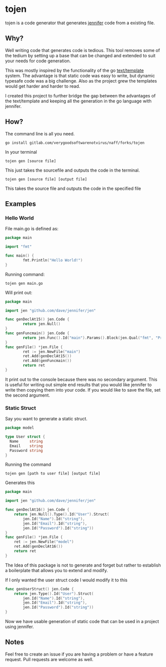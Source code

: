 tojen
======

tojen is a code generator that generates
[jennifer](http://www.github.com/dave/jennifer) code from a existing file.

## Why?

Well writing code that generates code is tedious. This tool removes some of the
tedium by setting up a base that can be changed and extended to suit your needs
for code generation.

This was mostly inspired by the functionality of the go [text/template](https://golang.org/pkg/text/template/) system. The advantage is that static code was easy to write, but dynamic typesafe code was a big challenge. Also as the project grew the templates would get harder and harder to read.

I created this project to further bridge the gap between the advantages of the text/template and keeping all the generation in the go language with jennifer.

## How?

The command line is all you need.

```
go install gitlab.com/verygoodsoftwarenotvirus/naff/forks/tojen
```
In your terminal
```
tojen gen [source file]
```
This just takes the sourcefile and outputs the code in the terminal.

```
tojen gen [source file] [output file]
```
This takes the source file and outputs the code in the specified file

## Examples

### Hello World

File main.go is defined as:

```go
package main

import "fmt"

func main() {
        fmt.Println("Hello World!")
}
```

Running command:
```
tojen gen main.go
```

Will print out:

```go
package main

import jen "github.com/dave/jennifer/jen"

func genDeclAt15() jen.Code {
        return jen.Null()
}
func genFuncmain() jen.Code {
        return jen.Func().Id("main").Params().Block(jen.Qual("fmt", "Println").Call(jen.Lit("Hello World!")))
}
func genFile() *jen.File {
        ret := jen.NewFile("main")
        ret.Add(genDeclAt15())
        ret.Add(genFuncmain())
        return ret
}
```

It print out to the console because there was no secondary argument. This is useful for writing out simple end results that you would like jennifer to write then copying them into your code. If you would like to save the file, set the second argument.

### Static Struct

Say you want to generate a static struct.

```go
package model

type User struct {
  Name     string
  Email    string
  Password string
}
```

Running the command

```
tojen gen [path to user file] [output file]
```

Generates this
```go
package main

import jen "github.com/dave/jennifer/jen"

func genDeclAt16() jen.Code {
	return jen.Null().Type().Id("User").Struct(
		jen.Id("Name").Id("string"),
		jen.Id("Email").Id("string"),
		jen.Id("Password").Id("string"))
}
func genFile() *jen.File {
	ret := jen.NewFile("model")
	ret.Add(genDeclAt16())
	return ret
}
```

The Idea of this package is not to generate and forget but rather to establish a
boilerplate that allows you to extend and modify.

If I only wanted the user struct code I would modify it to this

```go
func genUserStruct() jen.Code {
	return jen.Type().Id("User").Struct(
		jen.Id("Name").Id("string"),
		jen.Id("Email").Id("string"),
		jen.Id("Password").Id("string"))
}
```
Now we have usable generation of static code that can be used in a project using jennifer.

## Notes

Feel free to create an issue if you are having a problem or have a feature request. Pull requests are welcome as well.
